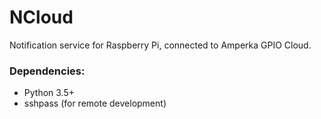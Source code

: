 # NCloud

Notification service for Raspberry Pi, connected to Amperka GPIO Cloud.


### Dependencies:
* Python 3.5+
* sshpass (for remote development)
